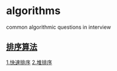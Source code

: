# algorithms
common algorithmic questions in interview

## [排序算法](./排序算法)
[1.快速排序](./排序算法/quickSort.cpp)
[2.堆排序](./排序算法/heapSort.cpp)

